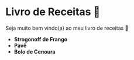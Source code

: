 #  Livro de Receitas :cookie:



Seja muito bem vindo(a) ao meu livro de receitas :wave:

- **Strogonoff de Frango**
- **Pavê**
- **Bolo de Cenoura**


